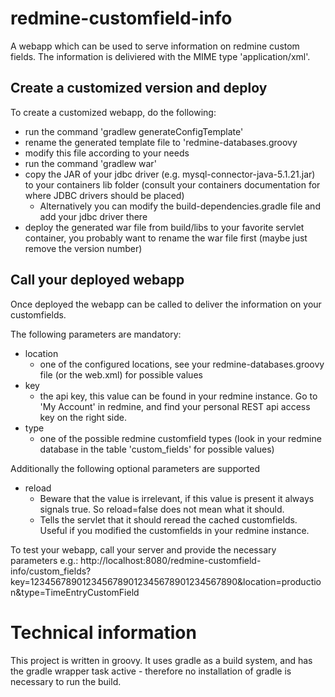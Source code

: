 redmine-customfield-info
========================

A webapp which can be used to serve information on redmine custom fields. The information is deliviered with the MIME type 'application/xml'.

Create a customized version and deploy
--------------------------------------
To create a customized webapp, do the following:
* run the command 'gradlew generateConfigTemplate'
* rename the generated template file to 'redmine-databases.groovy
* modify this file according to your needs
* run the command 'gradlew war'
* copy the JAR of your jdbc driver (e.g. mysql-connector-java-5.1.21.jar) to your containers lib folder (consult your containers documentation for where JDBC drivers should be placed)
    * Alternatively you can modify the build-dependencies.gradle file and add your jdbc driver there
* deploy the generated war file from build/libs to your favorite servlet container, you probably want to rename the war file first (maybe just remove the version number)

Call your deployed webapp
-------------------------
Once deployed the webapp can be called to deliver the information on your customfields.

The following parameters are mandatory:
* location
    * one of the configured locations, see your redmine-databases.groovy file (or the web.xml) for possible values
* key
    * the api key, this value can be found in your redmine instance. Go to 'My Account' in redmine, and find your personal REST api access key on the right side.
* type
    * one of the possible redmine customfield types (look in your redmine database in the table 'custom_fields' for possible values)

Additionally the following optional parameters are supported
* reload
    * Beware that the value is irrelevant, if this value is present it always signals true. So reload=false does not mean what it should.
    * Tells the servlet that it should reread the cached customfields. Useful if you modified the customfields in your redmine instance.


To test your webapp, call your server and provide the necessary parameters e.g.: 
http://localhost:8080/redmine-customfield-info/custom_fields?key=1234567890123456789012345678901234567890&location=production&type=TimeEntryCustomField




Technical information
=====================

This project is written in groovy. It uses gradle as a build system, and has the gradle wrapper task active - therefore no installation of gradle
is necessary to run the build.
